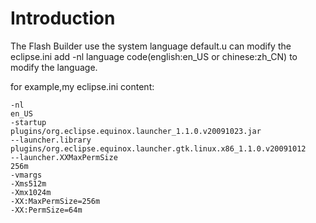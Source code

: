 # Introduction #

The Flash Builder use the system language default.u can modify the eclipse.ini add -nl language code(english:en\_US  or chinese:zh\_CN) to modify the language.

for example,my eclipse.ini content:
```
-nl
en_US
-startup
plugins/org.eclipse.equinox.launcher_1.1.0.v20091023.jar
--launcher.library
plugins/org.eclipse.equinox.launcher.gtk.linux.x86_1.1.0.v20091012
--launcher.XXMaxPermSize
256m
-vmargs
-Xms512m
-Xmx1024m
-XX:MaxPermSize=256m
-XX:PermSize=64m
```